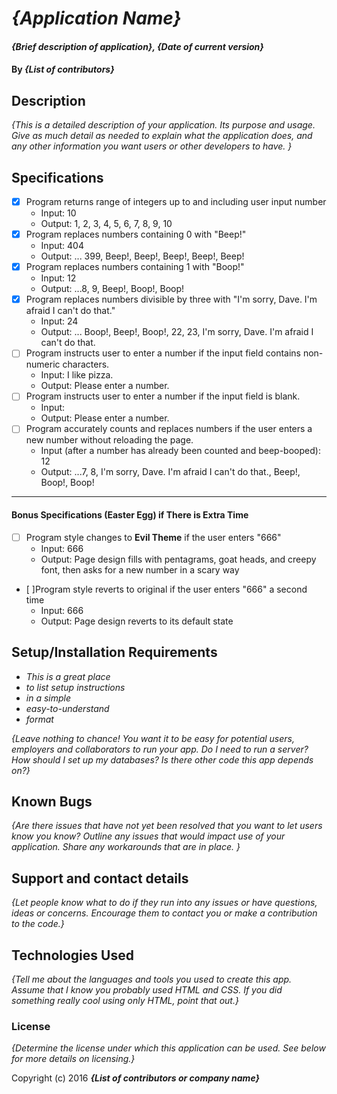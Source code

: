 # _{Application Name}_

#### _{Brief description of application}, {Date of current version}_

#### By _**{List of contributors}**_

## Description

_{This is a detailed description of your application. Its purpose and usage.  Give as much detail as needed to explain what the application does, and any other information you want users or other developers to have. }_

## Specifications

- [x] Program returns range of integers up to and including user input number
  - Input: 10
  - Output: 1, 2, 3, 4, 5, 6, 7, 8, 9, 10
- [x] Program replaces numbers containing 0 with "Beep!"
  - Input: 404
  - Output: ... 399, Beep!, Beep!, Beep!, Beep!, Beep!
- [x] Program replaces numbers containing 1 with "Boop!"
  - Input: 12
  - Output: ...8, 9, Beep!, Boop!, Boop!
- [x] Program replaces numbers divisible by three with "I'm sorry, Dave. I'm afraid I can't do that."
  - Input: 24
  - Output: ... Boop!, Beep!, Boop!, 22, 23, I'm sorry, Dave. I'm afraid I can't do that.
- [ ] Program instructs user to enter a number if the input field contains non-numeric characters.
  - Input: I like pizza.
  - Output: Please enter a number.
- [ ] Program instructs user to enter a number if the input field is blank.
  - Input:
  - Output: Please enter a number.
- [ ] Program accurately counts and replaces numbers if the user enters a new number without reloading the page.
  - Input (after a number has already been counted and beep-booped): 12
  - Output: ...7, 8, I'm sorry, Dave. I'm afraid I can't do that., Beep!, Boop!, Boop!
****
#### Bonus Specifications (Easter Egg) if There is Extra Time
- [ ] Program style changes to **Evil Theme** if the user enters "666"
  - Input: 666
  - Output: Page design fills with pentagrams, goat heads, and creepy font, then asks for a new number in a scary way
- [ ]Program style reverts to original if the user enters "666" a second time
  - Input: 666
  - Output: Page design reverts to its default state

## Setup/Installation Requirements

* _This is a great place_
* _to list setup instructions_
* _in a simple_
* _easy-to-understand_
* _format_

_{Leave nothing to chance! You want it to be easy for potential users, employers and collaborators to run your app. Do I need to run a server? How should I set up my databases? Is there other code this app depends on?}_

## Known Bugs

_{Are there issues that have not yet been resolved that you want to let users know you know?  Outline any issues that would impact use of your application.  Share any workarounds that are in place. }_

## Support and contact details

_{Let people know what to do if they run into any issues or have questions, ideas or concerns.  Encourage them to contact you or make a contribution to the code.}_

## Technologies Used

_{Tell me about the languages and tools you used to create this app. Assume that I know you probably used HTML and CSS. If you did something really cool using only HTML, point that out.}_

### License

*{Determine the license under which this application can be used.  See below for more details on licensing.}*

Copyright (c) 2016 **_{List of contributors or company name}_**
